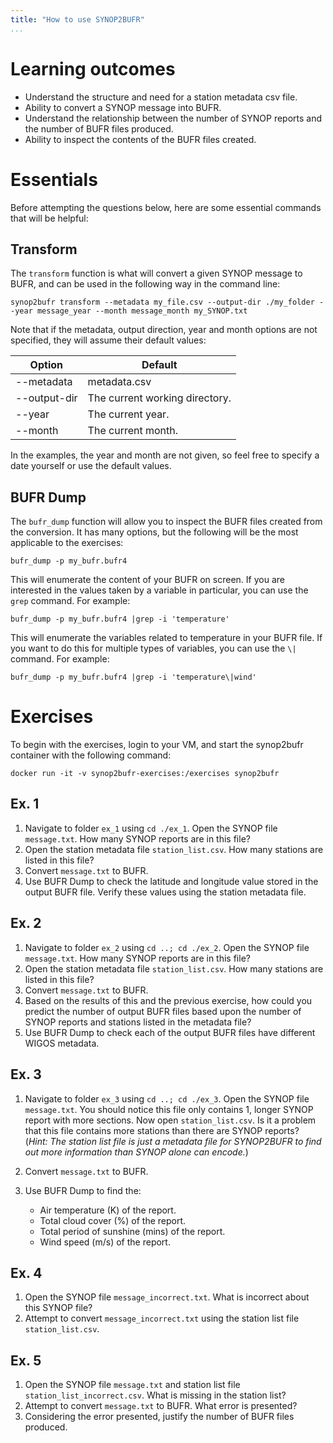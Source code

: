```yaml
---
title: "How to use SYNOP2BUFR"
...
```


# Learning outcomes

- Understand the structure and need for a station metadata csv file.
- Ability to convert a SYNOP message into BUFR.
- Understand the relationship between the number of SYNOP reports and the number of BUFR files produced.
- Ability to inspect the contents of the BUFR files created.


# Essentials

Before attempting the questions below, here are some essential commands that will be helpful:

## Transform
The `transform` function is what will convert a given SYNOP message to BUFR, and can be used in the following way in the command line:

```console
synop2bufr transform --metadata my_file.csv --output-dir ./my_folder --year message_year --month message_month my_SYNOP.txt
```

Note that if the metadata, output direction, year and month options are not specified, they will assume their default values:

| Option      | Default |
| ----------- | ----------- |
| --metadata | metadata.csv |
| --output-dir | The current working directory. |
| --year | The current year. |
| --month | The current month. |

In the examples, the year and month are not given, so feel free to specify a date yourself or use the default values.

## BUFR Dump
The `bufr_dump` function will allow you to inspect the BUFR files created from the conversion. It has many options, but the following will be the most applicable to the exercises:

```console
bufr_dump -p my_bufr.bufr4
```

This will enumerate the content of your BUFR on screen. If you are interested in the values taken by a variable in particular, you can use the `grep` command. For example:

```console
bufr_dump -p my_bufr.bufr4 |grep -i 'temperature'
```

This will enumerate the variables related to temperature in your BUFR file. If you want to do this for multiple types of variables, you can use the `\|` command. For example:

```console
bufr_dump -p my_bufr.bufr4 |grep -i 'temperature\|wind'
```

# Exercises

To begin with the exercises, login to your VM, and start the synop2bufr container with the following command:

```console
docker run -it -v synop2bufr-exercises:/exercises synop2bufr
```

## Ex. 1

1. Navigate to folder `ex_1` using `cd ./ex_1`. Open the SYNOP file `message.txt`. How many SYNOP reports are in this file?
1. Open the station metadata file `station_list.csv`. How many stations are listed in this file?
1. Convert `message.txt` to BUFR.
1. Use BUFR Dump to check the latitude and longitude value stored in the output BUFR file. Verify these values using the station metadata file.

## Ex. 2

1. Navigate to folder `ex_2` using `cd ..; cd ./ex_2`. Open the SYNOP file `message.txt`. How many SYNOP reports are in this file?
1. Open the station metadata file `station_list.csv`. How many stations are listed in this file?
1. Convert `message.txt` to BUFR.
1. Based on the results of this and the previous exercise, how could you predict the number of output BUFR files based upon the number of SYNOP reports and stations listed in the metadata file?
1. Use BUFR Dump to check each of the output BUFR files have different WIGOS metadata.

## Ex. 3

1. Navigate to folder `ex_3` using `cd ..; cd ./ex_3`. Open the SYNOP file `message.txt`. You should notice this file only contains 1, longer SYNOP report with more sections. Now open `station_list.csv`. Is it a problem that this file contains more stations than there are SYNOP reports?\
   (_Hint: The station list file is just a metadata file for SYNOP2BUFR to find out more information than SYNOP alone can encode._)

1. Convert `message.txt` to BUFR.
1. Use BUFR Dump to find the:
   * Air temperature (K) of the report.
   * Total cloud cover (%) of the report.
   * Total period of sunshine (mins) of the report.
   * Wind speed (m/s) of the report.

## Ex. 4

1. Open the SYNOP file `message_incorrect.txt`. What is incorrect about this SYNOP file?
1. Attempt to convert `message_incorrect.txt` using the station list file `station_list.csv`.

## Ex. 5

1. Open the SYNOP file `message.txt` and station list file\
`station_list_incorrect.csv`. What is missing in the station list?
1. Attempt to convert `message.txt` to BUFR. What error is presented?
1. Considering the error presented, justify the number of BUFR files produced.

